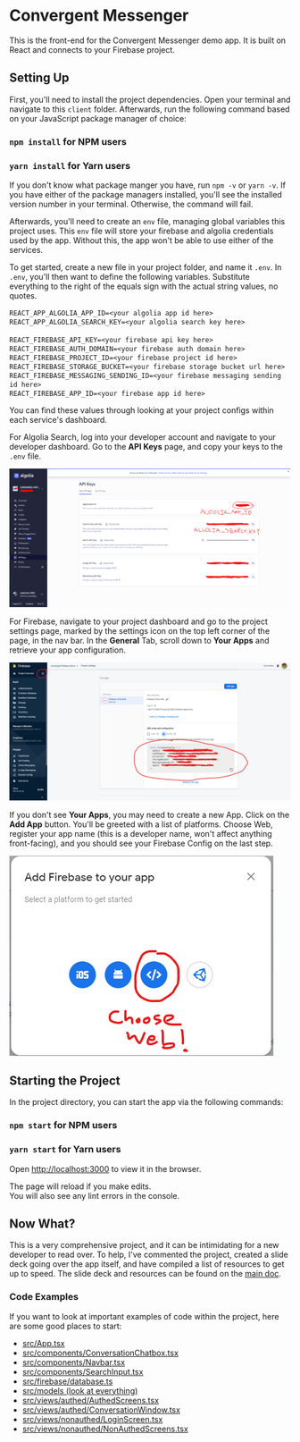 # Convergent Messenger

This is the front-end for the Convergent Messenger demo app. It is built on React and connects to your Firebase project.

## Setting Up

First, you'll need to install the project dependencies. Open your terminal and navigate to this `client` folder. Afterwards, run the following command based on your JavaScript package manager of choice:

### `npm install` for NPM users
### `yarn install` for Yarn users

If you don't know what package manger you have, run `npm -v` or `yarn -v`. If you have either of the package managers installed, you'll see the installed version number in your terminal. Otherwise, the command will fail.

Afterwards, you'll need to create an `env` file, managing global variables this project uses. This `env` file will store your firebase and algolia credentials used by the app. Without this, the app won't be able to use either of the services.

To get started, create a new file in your project folder, and name it `.env`. In `.env`, you'll then want to define the following variables. Substitute everything to the right of the equals sign with the actual string values, no quotes.

```
REACT_APP_ALGOLIA_APP_ID=<your algolia app id here>
REACT_APP_ALGOLIA_SEARCH_KEY=<your algolia search key here>

REACT_FIREBASE_API_KEY=<your firebase api key here>
REACT_FIREBASE_AUTH_DOMAIN=<your firebase auth domain here>
REACT_FIREBASE_PROJECT_ID=<your firebase project id here>
REACT_FIREBASE_STORAGE_BUCKET=<your firebase storage bucket url here>
REACT_FIREBASE_MESSAGING_SENDING_ID=<your firebase messaging sending id here>
REACT_FIREBASE_APP_ID=<your firebase app id here>
```

You can find these values through looking at your project configs within each service's dashboard.

For Algolia Search, log into your developer account and navigate to your developer dashboard. Go to the **API Keys** page, and copy your keys to the `.env` file.

![Algolia API Keys Page](../docs/client/algolia.png?raw=true)

For Firebase, navigate to your project dashboard and go to the project settings page, marked by the settings icon on the top left corner of the page, in the nav bar. In the **General** Tab, scroll down to **Your Apps** and retrieve your app configuration.

![Firebase App Config Page](../docs/client/firebase.png?raw=true)

If you don't see **Your Apps**, you may need to create a new App. Click on the **Add App** button. You'll be greeted with a list of platforms. Choose Web, register your app name (this is a developer name, won't affect anything front-facing), and you should see your Firebase Config on the last step. 

![Firebase App Platform Modal](../docs/client/create_app_firebase_modal.png?raw=true)

## Starting the Project

In the project directory, you can start the app via the following commands:

### `npm start` for NPM users
### `yarn start` for Yarn users

Open [http://localhost:3000](http://localhost:3000) to view it in the browser.

The page will reload if you make edits.\
You will also see any lint errors in the console.

## Now What?

This is a very comprehensive project, and it can be intimidating for a new developer to read over. To help, I've commented the project, created a slide deck going over the app itself, and have compiled a list of resources to get up to speed. The slide deck and resources can be found on the [main doc](../README.md).

### Code Examples

If you want to look at important examples of code within the project, here are some good places to start:

- [src/App.tsx](src/App.tsx)
- [src/components/ConversationChatbox.tsx](src/components/ConversationChatbox.tsx)
- [src/components/Navbar.tsx](src/components/Navbar.tsx)
- [src/components/SearchInput.tsx](src/components/SearchInput.tsx)
- [src/firebase/database.ts](src/firebase/database.ts)
- [src/models (look at everything)](src/models)
- [src/views/authed/AuthedScreens.tsx](src/views/authed/AuthedScreens.tsx)
- [src/views/authed/ConversationWindow.tsx](src/views/authed/ConversationWindow.tsx)
- [src/views/nonauthed/LoginScreen.tsx](src/views/nonauthed/LoginScreen.tsx)
- [src/views/nonauthed/NonAuthedScreens.tsx](src/views/nonauthed/NonAuthedScreens.tsx)